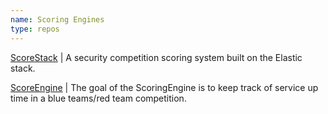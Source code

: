```yaml
---
name: Scoring Engines
type: repos
---
```




[ScoreStack](https://github.com/scorestack/scorestack) | A security competition scoring system built on the Elastic stack.

[ScoreEngine](https://scoringengine.readthedocs.io/en/latest/installation.html) | The goal of the ScoringEngine is to keep track of service up time in a blue teams/red team competition.



